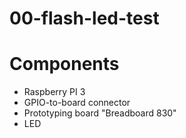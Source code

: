 # 00-flash-led-test

# Components

* Raspberry PI 3
* GPIO-to-board connector
* Prototyping board "Breadboard 830"
* LED
